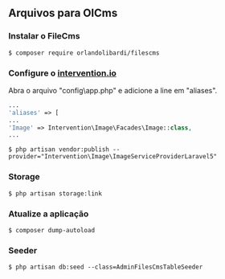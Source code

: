 ## Arquivos para OlCms

### Instalar o FileCms

```console
$ composer require orlandolibardi/filescms
```
### Configure o [intervention.io](http://intervention.io)
Abra o arquivo "config\app.php" e adicione a line em "aliases".
```php
...
'aliases' => [
...
'Image' => Intervention\Image\Facades\Image::class,
...
```
```console
$ php artisan vendor:publish --provider="Intervention\Image\ImageServiceProviderLaravel5"
```
### Storage
```console
$ php artisan storage:link
```
### Atualize a aplicação
```console
$ composer dump-autoload
```
### Seeder
```
$ php artisan db:seed --class=AdminFilesCmsTableSeeder
```

